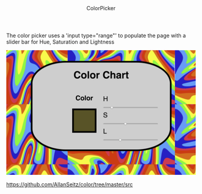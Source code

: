 <header>ColorPicker</header>
  <p>The color picker uses a 'input type="range"' to populate the page with a slider bar for Hue, Saturation and Lightness </p>
  <p align="center">
  <img alt="Color picker picture" src="./public/pics/color.png">
</p>


https://github.com/AllanSeitz/color/tree/master/src
